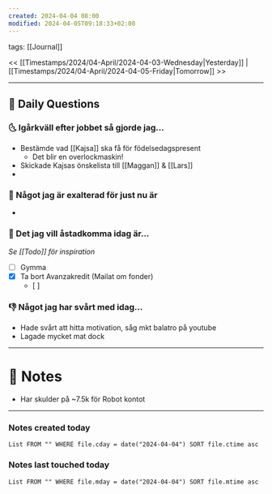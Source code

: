 ```yaml
---
created: 2024-04-04 08:00
modified: 2024-04-05T09:18:33+02:00
---
```

tags: [[Journal]] 

<< [[Timestamps/2024/04-April/2024-04-03-Wednesday|Yesterday]] | [[Timestamps/2024/04-April/2024-04-05-Friday|Tomorrow]] >>

---
## 📅 Daily Questions
### 🌜 Igårkväll efter jobbet så gjorde jag...
- Bestämde vad [[Kajsa]] ska få för födelsedagspresent
	- Det blir en overlockmaskin!
- Skickade Kajsas önskelista till [[Maggan]] & [[Lars]]
- 

### 🙌 Något jag är exalterad för just nu är
- 

### 🚀 Det jag vill åstadkomma idag är...
_Se [[Todo]] för inspiration_
- [ ] Gymma
- [x] Ta bort Avanzakredit (Mailat om fonder)
	- [ ] 

### 👎 Något jag har svårt med idag...
- Hade svårt att hitta motivation, såg mkt balatro på youtube
- Lagade mycket mat dock

---
# 📝 Notes
- Har skulder på ~7.5k för Robot kontot
---
### Notes created today
```dataview
List FROM "" WHERE file.cday = date("2024-04-04") SORT file.ctime asc
```
### Notes last touched today
```dataview
List FROM "" WHERE file.mday = date("2024-04-04") SORT file.mtime asc
```